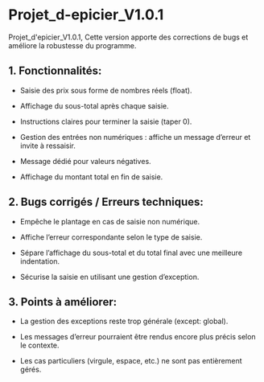 # Projet_d-epicier_V1.0.1
Projet_d'epicier_V1.0.1, Cette version apporte des corrections de bugs et améliore la robustesse du programme.

## 1. Fonctionnalités:
- Saisie des prix sous forme de nombres réels (float).

- Affichage du sous-total après chaque saisie.

- Instructions claires pour terminer la saisie (taper 0).

- Gestion des entrées non numériques : affiche un message d’erreur et invite à ressaisir.

- Message dédié pour valeurs négatives.

- Affichage du montant total en fin de saisie.

## 2. Bugs corrigés / Erreurs techniques:
- Empêche le plantage en cas de saisie non numérique.

- Affiche l’erreur correspondante selon le type de saisie.

- Sépare l’affichage du sous-total et du total final avec une meilleure indentation.

- Sécurise la saisie en utilisant une gestion d’exception.

## 3. Points à améliorer:
- La gestion des exceptions reste trop générale (except: global).

- Les messages d’erreur pourraient être rendus encore plus précis selon le contexte.

- Les cas particuliers (virgule, espace, etc.) ne sont pas entièrement gérés.
